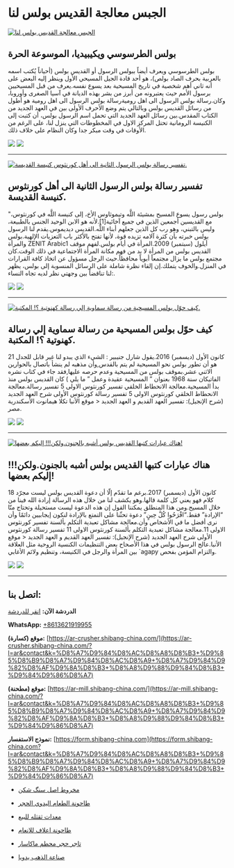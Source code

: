 # الجبس معالجة القديس بولس لنا

<a href="https://swt.shibang-china.com/?l=ar&img&k=%D8%A7%D9%84%D8%AC%D8%A8%D8%B3+%D9%85%D8%B9%D8%A7%D9%84%D8%AC%D8%A9+%D8%A7%D9%84%D9%82%D8%AF%D9%8A%D8%B3+%D8%A8%D9%88%D9%84%D8%B3+%D9%84%D9%86%D8%A7" target="_blank">![الجبس معالجة القديس بولس لنا](http://static.shibang-china.com/all-800x300/14.jpg)</a>

## بولس الطرسوسي ويكيبيديا، الموسوعة الحرة
بولس الطرسوسي ويعرف أيضاً ببولس الرسول أو القديس بولس (أحياناً يُكتب اسمه بالعربية بحرف الصاد بولص)، هو أحد قادة الجيل المسيحي الأول وينظر إليه البعض على أنه ثاني أهم شخصية في تاريخ المسيحية بعد يسوع نفسه.يعرف من قبل المسيحيين برسول الأمم حيث يعتبرونه من أبرز من بشر بهذه الديانة في آسيا الصغرى وأوروبا، وكان.رسالة بولس الرسول الى اهل روميةرسالة بولس الرسول الى اهل رومية هو أطول من رسائل القديس بولس وبالتالي يتم وضع الأحرف الأولى بين في العهد الجديد من الكتاب المقدس.بين رسائل العهد الجديد التي تحمل اسم الرسول بولس، أن كتبت إلى الكنيسة الرومانية تحتل المركز الاول في المخطوطات التي ينزل لنا، على الرغم من الأوقات في وقت مبكر جدا وكان النظام على خلاف ذلك.


<a href="https://whatsapp.shibangsoft.com/WhatsApp.php" target="_blank" title="WhatsApp">![](http://static.shibang-china.com/icon/whatsapp.png)</a> <a href="https://swt.shibang-china.com/?l=ar&icon&k=%D8%A7%D9%84%D8%AC%D8%A8%D8%B3+%D9%85%D8%B9%D8%A7%D9%84%D8%AC%D8%A9+%D8%A7%D9%84%D9%82%D8%AF%D9%8A%D8%B3+%D8%A8%D9%88%D9%84%D8%B3+%D9%84%D9%86%D8%A7" target="_blank">![](http://static.shibang-china.com/icon/chat-ar.png)</a>

---

<a href="https://swt.shibang-china.com/?l=ar&img&k=%D8%A7%D9%84%D8%AC%D8%A8%D8%B3+%D9%85%D8%B9%D8%A7%D9%84%D8%AC%D8%A9+%D8%A7%D9%84%D9%82%D8%AF%D9%8A%D8%B3+%D8%A8%D9%88%D9%84%D8%B3+%D9%84%D9%86%D8%A7" target="_blank">![تفسير رسالة بولس الرسول الثانية الى أهل كورنثوس كنيسة القديسة.](http://static.shibang-china.com/all-800x300/996.jpg)</a>

## تفسير رسالة بولس الرسول الثانية الى أهل كورنثوس كنيسة القديسة.
&quot;بولس رسول يسوع المسيح بمشيئة اللَّه وتيموثاوس الأخ، إلى كنيسة اللَّه في كورنثوس، مع القديسين أجمعين الذين في جميع آخائية[1].لأنه هو الابن الوحيد الجنس بالطبيعة، وليس بالتبني، وهو رب كل الذين جعلهم أبناء اللَّه.القديس ديديموس.يقدم لنا الرسول بولس خبرته بأن كثرة آلامه تزيده قوة، لأنها تفتح بالأكثر باب التعزيات الإلهية.بولس والمرأة ZENIT Arabic1 أيلول (سبتمبر) 2009.المرأة في أيام بولس.لفهم موقف القديس بولس من المرأة لا بد من فهم مكانة المرأة الاجتماعية في ذلك الوقت.كان مجتمع بولس ما يزال مجتمعاً أبوياً محافظاً.حيث الرجل مسؤول عن اتخاذ كافة القرارات في المنزل.والخوف يتملك.إن إلقاء نظرة شاملة على الرسائل المنسوبة إلى بولس، يظهر لنا تناقضاً بين وجهتي نظر لديه تجاه النساء:.


<a href="https://whatsapp.shibangsoft.com/WhatsApp.php" target="_blank" title="WhatsApp">![](http://static.shibang-china.com/icon/whatsapp.png)</a> <a href="https://swt.shibang-china.com/?l=ar&icon&k=%D8%A7%D9%84%D8%AC%D8%A8%D8%B3+%D9%85%D8%B9%D8%A7%D9%84%D8%AC%D8%A9+%D8%A7%D9%84%D9%82%D8%AF%D9%8A%D8%B3+%D8%A8%D9%88%D9%84%D8%B3+%D9%84%D9%86%D8%A7" target="_blank">![](http://static.shibang-china.com/icon/chat-ar.png)</a>

---

<a href="https://swt.shibang-china.com/?l=ar&img&k=%D8%A7%D9%84%D8%AC%D8%A8%D8%B3+%D9%85%D8%B9%D8%A7%D9%84%D8%AC%D8%A9+%D8%A7%D9%84%D9%82%D8%AF%D9%8A%D8%B3+%D8%A8%D9%88%D9%84%D8%B3+%D9%84%D9%86%D8%A7" target="_blank">![كيف حوّل بولس المسيحية من رسالة سماوية إلي رسالة كهنوتية ؟! المكتبة.](http://static.shibang-china.com/all-800x300/341.jpg)</a>

## كيف حوّل بولس المسيحية من رسالة سماوية إلي رسالة كهنوتية ؟! المكتبة.
21 كانون الأول (ديسمبر) 2016.يقول شارل جنيبير : الشيء الذي يبدو لنا غير قابل للجدل هو أن تطور بولس نحو المسيحية لم يتم بالقدس,وأن مذهبه لم ينشأ باتصال بالحوارين الاثني عشر.بموقف بولس من المسيحية وعدم حرصه عليها,فقد جاء في كتاب نشره الفاتيكان سنة 1968 بعنوان ” المسيحية عقيدة وعمل ” ما يلي ) كان القديس بولس منذ بدأ المسيحية.معالجة الانحطاط الخلقي تفسير كورنثوس الاولى 5 تفسير رسالة.معالجة الانحطاط الخلقي كورنثوس الاولى 5 تفسير رسالة كورنثوس الأولى شرح العهد الجديد (شرح الإنجيل): تفسير العهد القديم و العهد الجديد &lt; موقع الأنبا تكلا هيمانوت الأسكندرية مصر.


<a href="https://whatsapp.shibangsoft.com/WhatsApp.php" target="_blank" title="WhatsApp">![](http://static.shibang-china.com/icon/whatsapp.png)</a> <a href="https://swt.shibang-china.com/?l=ar&icon&k=%D8%A7%D9%84%D8%AC%D8%A8%D8%B3+%D9%85%D8%B9%D8%A7%D9%84%D8%AC%D8%A9+%D8%A7%D9%84%D9%82%D8%AF%D9%8A%D8%B3+%D8%A8%D9%88%D9%84%D8%B3+%D9%84%D9%86%D8%A7" target="_blank">![](http://static.shibang-china.com/icon/chat-ar.png)</a>

---

<a href="https://swt.shibang-china.com/?l=ar&img&k=%D8%A7%D9%84%D8%AC%D8%A8%D8%B3+%D9%85%D8%B9%D8%A7%D9%84%D8%AC%D8%A9+%D8%A7%D9%84%D9%82%D8%AF%D9%8A%D8%B3+%D8%A8%D9%88%D9%84%D8%B3+%D9%84%D9%86%D8%A7" target="_blank">![هناك عبارات كتبها القديس بولس أشبه بالجنون.ولكن!!! إليكم بعضها!](http://static.shibang-china.com/all-800x300/1416.jpg)</a>

## هناك عبارات كتبها القديس بولس أشبه بالجنون.ولكن!!! إليكم بعضها!
18 كانون الأول (ديسمبر) 2017.برغم ما تقدّم إلّا أن دعوة القديس بولس ليست مجرّد كلام فهو يعني كل كلمة قالها.وهو يكشف لنا من خلال هذه الرسالة إرادة الله فينا من خلال المسيح.ومن هذا المنطلق يمكننا القول إن هذه الدعوة ليست مستحيلة وتحتاج منّا “الإرادة” فقط.“افْرَحُوا كُلَّ حِينٍ” دعوة تحثّنا على التمتع بالإرادة لنكون إيجابيين دائمًا وأن نرى أفضل ما في الأشخاص وأن.معالجة مشاكل تعبدية التكلم بألسنة تفسير كورنثوس الاولى 11.معالجة مشاكل تعبدية التكلم بألسنة كورنثوس الاولى 11 تفسير رسالة كورنثوس الأولى شرح العهد الجديد (شرح الإنجيل): تفسير العهد القديم و العهد الجديد &lt; موقع الأنبا.عالج الرسول بولس في هذا الأصحاح بعض التنظيمات الكنسية الروحية مثل العلاقة بين المرأة والرجل في الكنيسة، وتنظيم ولائم الأغابي `agapy والتزام المؤمن بفحص.


<a href="https://whatsapp.shibangsoft.com/WhatsApp.php" target="_blank" title="WhatsApp">![](http://static.shibang-china.com/icon/whatsapp.png)</a> <a href="https://swt.shibang-china.com/?l=ar&icon&k=%D8%A7%D9%84%D8%AC%D8%A8%D8%B3+%D9%85%D8%B9%D8%A7%D9%84%D8%AC%D8%A9+%D8%A7%D9%84%D9%82%D8%AF%D9%8A%D8%B3+%D8%A8%D9%88%D9%84%D8%B3+%D9%84%D9%86%D8%A7" target="_blank">![](http://static.shibang-china.com/icon/chat-ar.png)</a>

---
## اتصل بنا:

**الدردشة الآن:** [انقر للدردشة](https://swt.shibang-china.com?l=ar&contact&k=%D8%A7%D9%84%D8%AC%D8%A8%D8%B3+%D9%85%D8%B9%D8%A7%D9%84%D8%AC%D8%A9+%D8%A7%D9%84%D9%82%D8%AF%D9%8A%D8%B3+%D8%A8%D9%88%D9%84%D8%B3+%D9%84%D9%86%D8%A7)

**WhatsApp:**  [+8613621919955](https://whatsapp.shibangsoft.com/WhatsApp.php)

**موقع (كسارة):** [https://ar-crusher.shibang-china.com/](https://ar-crusher.shibang-china.com/?l=ar&contact&k=%D8%A7%D9%84%D8%AC%D8%A8%D8%B3+%D9%85%D8%B9%D8%A7%D9%84%D8%AC%D8%A9+%D8%A7%D9%84%D9%82%D8%AF%D9%8A%D8%B3+%D8%A8%D9%88%D9%84%D8%B3+%D9%84%D9%86%D8%A7)

**موقع (مطحنة):** [https://ar-mill.shibang-china.com/](https://ar-mill.shibang-china.com/?l=ar&contact&k=%D8%A7%D9%84%D8%AC%D8%A8%D8%B3+%D9%85%D8%B9%D8%A7%D9%84%D8%AC%D8%A9+%D8%A7%D9%84%D9%82%D8%AF%D9%8A%D8%B3+%D8%A8%D9%88%D9%84%D8%B3+%D9%84%D9%86%D8%A7)

**نموذج الاستفسار:** [https://form.shibang-china.com](https://form.shibang-china.com?l=ar&contact&k=%D8%A7%D9%84%D8%AC%D8%A8%D8%B3+%D9%85%D8%B9%D8%A7%D9%84%D8%AC%D8%A9+%D8%A7%D9%84%D9%82%D8%AF%D9%8A%D8%B3+%D8%A8%D9%88%D9%84%D8%B3+%D9%84%D9%86%D8%A7)

* [مخروط اصل سنگ شکن](../21/%D9%85%D8%AE%D8%B1%D9%88%D8%B7%20%D8%A7%D8%B5%D9%84%20%D8%B3%D9%86%DA%AF%20%D8%B4%DA%A9%D9%86.md)

* [طاحونة الطعام اليدوي الحجر](../23/%D8%B7%D8%A7%D8%AD%D9%88%D9%86%D8%A9%20%D8%A7%D9%84%D8%B7%D8%B9%D8%A7%D9%85%20%D8%A7%D9%84%D9%8A%D8%AF%D9%88%D9%8A%20%D8%A7%D9%84%D8%AD%D8%AC%D8%B1.md)

* [معدات ثقثله للبيع](../21/%D9%85%D8%B9%D8%AF%D8%A7%D8%AA%20%D8%AB%D9%82%D8%AB%D9%84%D9%87%20%D9%84%D9%84%D8%A8%D9%8A%D8%B9.md)

* [طاحونة اعلاف للانعام](../22/%D8%B7%D8%A7%D8%AD%D9%88%D9%86%D8%A9%20%D8%A7%D8%B9%D9%84%D8%A7%D9%81%20%D9%84%D9%84%D8%A7%D9%86%D8%B9%D8%A7%D9%85.md)

* [تاجر حجر محطم ماكاسار](../21/%D8%AA%D8%A7%D8%AC%D8%B1%20%D8%AD%D8%AC%D8%B1%20%D9%85%D8%AD%D8%B7%D9%85%20%D9%85%D8%A7%D9%83%D8%A7%D8%B3%D8%A7%D8%B1.md)

* [صناعة الذهب يدويا](../22/%D8%B5%D9%86%D8%A7%D8%B9%D8%A9%20%D8%A7%D9%84%D8%B0%D9%87%D8%A8%20%D9%8A%D8%AF%D9%88%D9%8A%D8%A7.md)